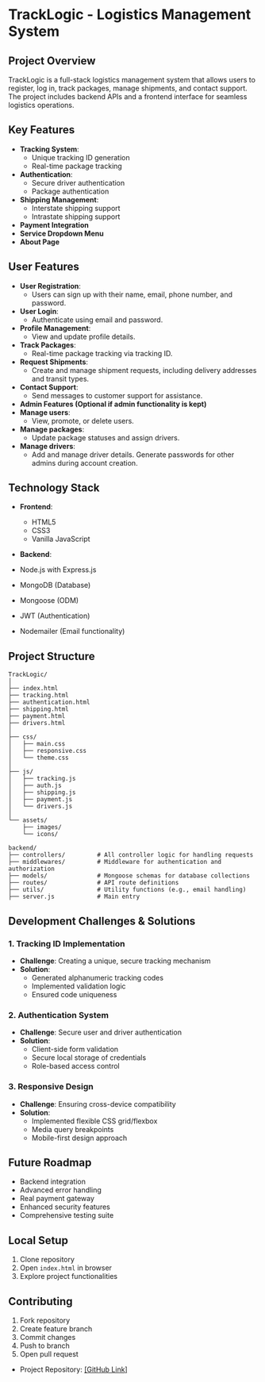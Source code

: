 # TrackLogic - Logistics Management System

## Project Overview
TrackLogic is a full-stack logistics management system that allows users to register, log in, track packages, manage shipments, and contact support. The project includes backend APIs and a frontend interface for seamless logistics operations.

## Key Features
- **Tracking System**: 
  - Unique tracking ID generation
  - Real-time package tracking
- **Authentication**:
  - Secure driver authentication
  - Package authentication
- **Shipping Management**:
  - Interstate shipping support
  - Intrastate shipping support
- **Payment Integration**
- **Service Dropdown Menu**
- **About Page**

## User Features
- **User Registration**:
  - Users can sign up with their name, email, phone number, and password.
- **User Login**: 
  - Authenticate using email and password.
- **Profile Management**: 
  - View and update profile details.
- **Track Packages**: 
  - Real-time package tracking via tracking ID.
- **Request Shipments**: 
  - Create and manage shipment requests, including delivery addresses and transit types.
- **Contact Support**: 
  - Send messages to customer support for assistance.
- **Admin Features (Optional if admin functionality is kept)**
- **Manage users**: 
  - View, promote, or delete users.
- **Manage packages**: 
  - Update package statuses and assign drivers.
- **Manage drivers**: 
  - Add and manage driver details.
Generate passwords for other admins during account creation.

## Technology Stack
- **Frontend**: 
  - HTML5
  - CSS3
  - Vanilla JavaScript

- **Backend**:
- Node.js with Express.js
- MongoDB (Database)
- Mongoose (ODM)
- JWT (Authentication)
- Nodemailer (Email functionality)

## Project Structure
```
TrackLogic/
│
├── index.html
├── tracking.html
├── authentication.html
├── shipping.html
├── payment.html
├── drivers.html
│
├── css/
│   ├── main.css
│   ├── responsive.css
│   └── theme.css
│
├── js/
│   ├── tracking.js
│   ├── auth.js
│   ├── shipping.js
│   ├── payment.js
│   └── drivers.js
│
└── assets/
    ├── images/
    └── icons/

backend/
├── controllers/         # All controller logic for handling requests
├── middlewares/         # Middleware for authentication and authorization
├── models/              # Mongoose schemas for database collections
├── routes/              # API route definitions
├── utils/               # Utility functions (e.g., email handling)
├── server.js            # Main entry
```

## Development Challenges & Solutions

### 1. Tracking ID Implementation
- **Challenge**: Creating a unique, secure tracking mechanism
- **Solution**: 
  - Generated alphanumeric tracking codes
  - Implemented validation logic
  - Ensured code uniqueness

### 2. Authentication System
- **Challenge**: Secure user and driver authentication
- **Solution**:
  - Client-side form validation
  - Secure local storage of credentials
  - Role-based access control

### 3. Responsive Design
- **Challenge**: Ensuring cross-device compatibility
- **Solution**:
  - Implemented flexible CSS grid/flexbox
  - Media query breakpoints
  - Mobile-first design approach

## Future Roadmap
- Backend integration
- Advanced error handling
- Real payment gateway
- Enhanced security features
- Comprehensive testing suite

## Local Setup
1. Clone repository
2. Open `index.html` in browser
3. Explore project functionalities

## Contributing
1. Fork repository
2. Create feature branch
3. Commit changes
4. Push to branch
5. Open pull request

<!-- ## Contact -->
- Project Repository: [\[GitHub Link\]](https://github.com/Jeyrio/logic)

